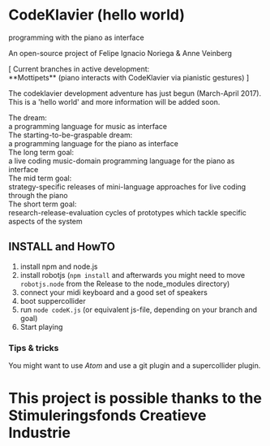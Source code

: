 # CodeKlavier (hello world)

programming with the piano as interface

An open-source project of Felipe Ignacio Noriega & Anne Veinberg

<div class='dream'>
<div>[ Current branches in active development:</div>
<div> **Mottipets** (piano interacts with CodeKlavier via pianistic gestures) ]</div>
</div>

The codeklavier development adventure has just begun (March-April 2017). This is a 'hello world' and more information will be added soon.
<div class='dream'>
<div>The dream: </div><div>a programming language for music as interface</div></div>
<div class='dream'>
<div>The starting-to-be-graspable dream:</div><div>a programming language for the piano as interface</div></div>
<div class='dream'>
<div>The long term goal:</div><div>a live coding music-domain programming language for the piano as interface</div></div>
<div class='dream'>
<div>The mid term goal:</div><div>strategy-specific releases of mini-language approaches for live coding through the piano</div></div>
<div class='dream'>
<div>The short term goal:</div><div>research-release-evaluation cycles of prototypes which tackle specific aspects of the system</div></div>

## INSTALL and HowTO

1. install npm and node.js
2. install robotjs (``npm install`` and afterwards you might need to move ``robotjs.node`` from the Release to the node_modules directory)
3. connect your midi keyboard and a good set of speakers
4. boot suppercollider
5. run ``node codeK.js`` (or equivalent js-file, depending on your branch and goal)
6. Start playing

### Tips & tricks

You might want to use *Atom* and use a git plugin and a supercollider plugin.

# This project is possible thanks to the Stimuleringsfonds Creatieve Industrie
